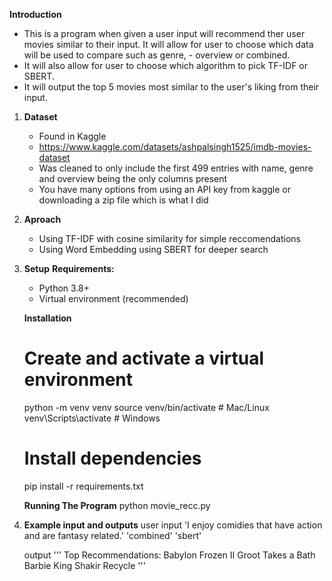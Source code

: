**Introduction**

- This is a program when given a user input will recommend ther user movies similar to their input. It will allow for user to choose which data will be used to compare such as genre, - overview or combined. 
- It will also allow for user to choose which algorithm to pick TF-IDF or SBERT. 
- It will output the top 5 movies most similar to the user's liking from their input.

1. **Dataset**
    - Found in Kaggle
    - https://www.kaggle.com/datasets/ashpalsingh1525/imdb-movies-dataset
    - Was cleaned to only include the first 499 entries with name, genre and overview being the only columns present
    - You have many options from using an API key from kaggle or downloading a zip file which is what I did

2. **Aproach**
    - Using TF-IDF with cosine similarity for simple reccomendations
    - Using Word Embedding using SBERT for deeper search

3. **Setup**
    **Requirements:**
    - Python 3.8+
    - Virtual environment (recommended)

    **Installation**
    # Create and activate a virtual environment
    python -m venv venv
    source venv/bin/activate  # Mac/Linux
    venv\Scripts\activate  # Windows

    # Install dependencies
    pip install -r requirements.txt

    **Running The Program**
    python movie_recc.py

4. **Example input and outputs**
    user input
    'I enjoy comidies that have action and are fantasy related.'
    'combined'
    'sbert'

    output
    '''
    Top Recommendations:
    Babylon
    Frozen II
    Groot Takes a Bath
    Barbie
    King Shakir Recycle
    '''
